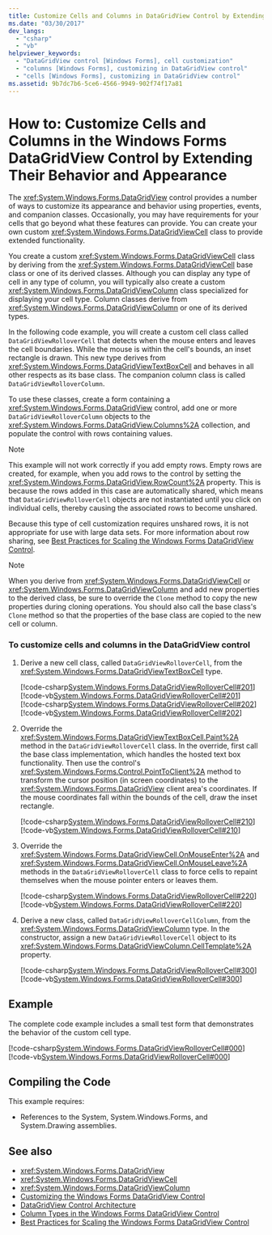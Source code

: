 ```yaml
---
title: Customize Cells and Columns in DataGridView Control by Extending Their Behavior and Appearance
ms.date: "03/30/2017"
dev_langs: 
  - "csharp"
  - "vb"
helpviewer_keywords: 
  - "DataGridView control [Windows Forms], cell customization"
  - "columns [Windows Forms], customizing in DataGridView control"
  - "cells [Windows Forms], customizing in DataGridView control"
ms.assetid: 9b7dc7b6-5ce6-4566-9949-902f74f17a81
---
```

# How to: Customize Cells and Columns in the Windows Forms DataGridView Control by Extending Their Behavior and Appearance
The <xref:System.Windows.Forms.DataGridView> control provides a number of ways to customize its appearance and behavior using properties, events, and companion classes. Occasionally, you may have requirements for your cells that go beyond what these features can provide. You can create your own custom <xref:System.Windows.Forms.DataGridViewCell> class to provide extended functionality.  
  
 You create a custom <xref:System.Windows.Forms.DataGridViewCell> class by deriving from the <xref:System.Windows.Forms.DataGridViewCell> base class or one of its derived classes. Although you can display any type of cell in any type of column, you will typically also create a custom <xref:System.Windows.Forms.DataGridViewColumn> class specialized for displaying your cell type. Column classes derive from <xref:System.Windows.Forms.DataGridViewColumn> or one of its derived types.  
  
 In the following code example, you will create a custom cell class called `DataGridViewRolloverCell` that detects when the mouse enters and leaves the cell boundaries. While the mouse is within the cell's bounds, an inset rectangle is drawn. This new type derives from <xref:System.Windows.Forms.DataGridViewTextBoxCell> and behaves in all other respects as its base class. The companion column class is called `DataGridViewRolloverColumn`.  
  
 To use these classes, create a form containing a <xref:System.Windows.Forms.DataGridView> control, add one or more `DataGridViewRolloverColumn` objects to the <xref:System.Windows.Forms.DataGridView.Columns%2A> collection, and populate the control with rows containing values.  
  
> [!NOTE]
> This example will not work correctly if you add empty rows. Empty rows are created, for example, when you add rows to the control by setting the <xref:System.Windows.Forms.DataGridView.RowCount%2A> property. This is because the rows added in this case are automatically shared, which means that `DataGridViewRolloverCell` objects are not instantiated until you click on individual cells, thereby causing the associated rows to become unshared.  
  
 Because this type of cell customization requires unshared rows, it is not appropriate for use with large data sets. For more information about row sharing, see [Best Practices for Scaling the Windows Forms DataGridView Control](best-practices-for-scaling-the-windows-forms-datagridview-control.md).  
  
> [!NOTE]
> When you derive from <xref:System.Windows.Forms.DataGridViewCell> or <xref:System.Windows.Forms.DataGridViewColumn> and add new properties to the derived class, be sure to override the `Clone` method to copy the new properties during cloning operations. You should also call the base class's `Clone` method so that the properties of the base class are copied to the new cell or column.  
  
### To customize cells and columns in the DataGridView control  
  
1. Derive a new cell class, called `DataGridViewRolloverCell`, from the <xref:System.Windows.Forms.DataGridViewTextBoxCell> type.  
  
     [!code-csharp[System.Windows.Forms.DataGridViewRolloverCell#201](~/samples/snippets/csharp/VS_Snippets_Winforms/System.Windows.Forms.DataGridViewRolloverCell/CS/rollovercell.cs#201)]
     [!code-vb[System.Windows.Forms.DataGridViewRolloverCell#201](~/samples/snippets/visualbasic/VS_Snippets_Winforms/System.Windows.Forms.DataGridViewRolloverCell/VB/rollovercell.vb#201)]  
    [!code-csharp[System.Windows.Forms.DataGridViewRolloverCell#202](~/samples/snippets/csharp/VS_Snippets_Winforms/System.Windows.Forms.DataGridViewRolloverCell/CS/rollovercell.cs#202)]
    [!code-vb[System.Windows.Forms.DataGridViewRolloverCell#202](~/samples/snippets/visualbasic/VS_Snippets_Winforms/System.Windows.Forms.DataGridViewRolloverCell/VB/rollovercell.vb#202)]  
  
2. Override the <xref:System.Windows.Forms.DataGridViewTextBoxCell.Paint%2A> method in the `DataGridViewRolloverCell` class. In the override, first call the base class implementation, which handles the hosted text box functionality. Then use the control's <xref:System.Windows.Forms.Control.PointToClient%2A> method to transform the cursor position (in screen coordinates) to the <xref:System.Windows.Forms.DataGridView> client area's coordinates. If the mouse coordinates fall within the bounds of the cell, draw the inset rectangle.  
  
     [!code-csharp[System.Windows.Forms.DataGridViewRolloverCell#210](~/samples/snippets/csharp/VS_Snippets_Winforms/System.Windows.Forms.DataGridViewRolloverCell/CS/rollovercell.cs#210)]
     [!code-vb[System.Windows.Forms.DataGridViewRolloverCell#210](~/samples/snippets/visualbasic/VS_Snippets_Winforms/System.Windows.Forms.DataGridViewRolloverCell/VB/rollovercell.vb#210)]  
  
3. Override the <xref:System.Windows.Forms.DataGridViewCell.OnMouseEnter%2A> and <xref:System.Windows.Forms.DataGridViewCell.OnMouseLeave%2A> methods in the `DataGridViewRolloverCell` class to force cells to repaint themselves when the mouse pointer enters or leaves them.  
  
     [!code-csharp[System.Windows.Forms.DataGridViewRolloverCell#220](~/samples/snippets/csharp/VS_Snippets_Winforms/System.Windows.Forms.DataGridViewRolloverCell/CS/rollovercell.cs#220)]
     [!code-vb[System.Windows.Forms.DataGridViewRolloverCell#220](~/samples/snippets/visualbasic/VS_Snippets_Winforms/System.Windows.Forms.DataGridViewRolloverCell/VB/rollovercell.vb#220)]  
  
4. Derive a new class, called `DataGridViewRolloverCellColumn`, from the <xref:System.Windows.Forms.DataGridViewColumn> type. In the constructor, assign a new `DataGridViewRolloverCell` object to its <xref:System.Windows.Forms.DataGridViewColumn.CellTemplate%2A> property.  
  
     [!code-csharp[System.Windows.Forms.DataGridViewRolloverCell#300](~/samples/snippets/csharp/VS_Snippets_Winforms/System.Windows.Forms.DataGridViewRolloverCell/CS/rollovercell.cs#300)]
     [!code-vb[System.Windows.Forms.DataGridViewRolloverCell#300](~/samples/snippets/visualbasic/VS_Snippets_Winforms/System.Windows.Forms.DataGridViewRolloverCell/VB/rollovercell.vb#300)]  
  
## Example  
 The complete code example includes a small test form that demonstrates the behavior of the custom cell type.  
  
 [!code-csharp[System.Windows.Forms.DataGridViewRolloverCell#000](~/samples/snippets/csharp/VS_Snippets_Winforms/System.Windows.Forms.DataGridViewRolloverCell/CS/rollovercell.cs#000)]
 [!code-vb[System.Windows.Forms.DataGridViewRolloverCell#000](~/samples/snippets/visualbasic/VS_Snippets_Winforms/System.Windows.Forms.DataGridViewRolloverCell/VB/rollovercell.vb#000)]  
  
## Compiling the Code  
 This example requires:  
  
- References to the System, System.Windows.Forms, and System.Drawing assemblies.  

## See also

- <xref:System.Windows.Forms.DataGridView>
- <xref:System.Windows.Forms.DataGridViewCell>
- <xref:System.Windows.Forms.DataGridViewColumn>
- [Customizing the Windows Forms DataGridView Control](customizing-the-windows-forms-datagridview-control.md)
- [DataGridView Control Architecture](datagridview-control-architecture-windows-forms.md)
- [Column Types in the Windows Forms DataGridView Control](column-types-in-the-windows-forms-datagridview-control.md)
- [Best Practices for Scaling the Windows Forms DataGridView Control](best-practices-for-scaling-the-windows-forms-datagridview-control.md)
